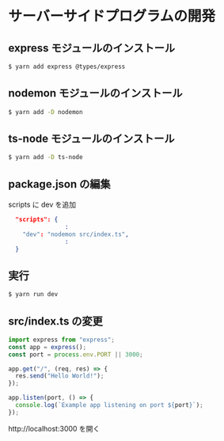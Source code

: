 # サーバーサイドプログラムの開発

## express モジュールのインストール

```bash
$ yarn add express @types/express
```

## nodemon モジュールのインストール

```bash
$ yarn add -D nodemon
```

## ts-node モジュールのインストール

```bash
$ yarn add -D ts-node
```

## package.json の編集

scripts に dev を追加

```json
  "scripts": {
                :
    "dev": "nodemon src/index.ts",
                :
  }
```

## 実行

```bash
$ yarn run dev
```

## src/index.ts の変更

```typescript
import express from "express";
const app = express();
const port = process.env.PORT || 3000;

app.get("/", (req, res) => {
  res.send("Hello World!");
});

app.listen(port, () => {
  console.log(`Example app listening on port ${port}`);
});
```

http://localhost:3000 を開く
